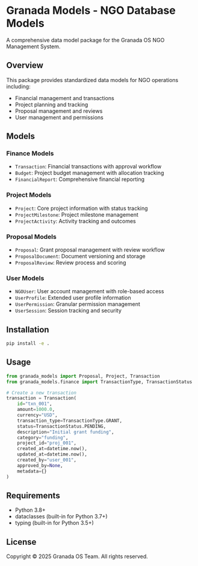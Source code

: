 # Granada Models - NGO Database Models

A comprehensive data model package for the Granada OS NGO Management System.

## Overview

This package provides standardized data models for NGO operations including:
- Financial management and transactions
- Project planning and tracking
- Proposal management and reviews
- User management and permissions

## Models

### Finance Models
- `Transaction`: Financial transactions with approval workflow
- `Budget`: Project budget management with allocation tracking
- `FinancialReport`: Comprehensive financial reporting

### Project Models
- `Project`: Core project information with status tracking
- `ProjectMilestone`: Project milestone management
- `ProjectActivity`: Activity tracking and outcomes

### Proposal Models
- `Proposal`: Grant proposal management with review workflow
- `ProposalDocument`: Document versioning and storage
- `ProposalReview`: Review process and scoring

### User Models
- `NGOUser`: User account management with role-based access
- `UserProfile`: Extended user profile information
- `UserPermission`: Granular permission management
- `UserSession`: Session tracking and security

## Installation

```bash
pip install -e .
```

## Usage

```python
from granada_models import Proposal, Project, Transaction
from granada_models.finance import TransactionType, TransactionStatus

# Create a new transaction
transaction = Transaction(
    id="txn_001",
    amount=1000.0,
    currency="USD",
    transaction_type=TransactionType.GRANT,
    status=TransactionStatus.PENDING,
    description="Initial grant funding",
    category="funding",
    project_id="proj_001",
    created_at=datetime.now(),
    updated_at=datetime.now(),
    created_by="user_001",
    approved_by=None,
    metadata={}
)
```

## Requirements

- Python 3.8+
- dataclasses (built-in for Python 3.7+)
- typing (built-in for Python 3.5+)

## License

Copyright © 2025 Granada OS Team. All rights reserved.